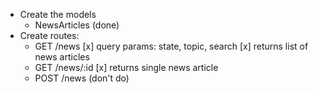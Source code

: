 - Create the models
  - NewsArticles (done)
- Create routes:
  - GET /news
    [x] query params: state, topic, search
    [x] returns list of news articles
  - GET /news/:id
    [x] returns single news article
  - POST /news (don't do)
